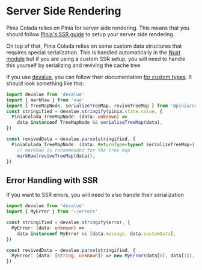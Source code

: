 # Server Side Rendering

Pinia Colada relies on Pinia for server side rendering. This means that you should follow [Pinia's SSR guide](https://pinia.vuejs.org/ssr/) to setup your server side rendering.

On top of that, Pinia Colada relies on some custom data structures that requires special serialization. This is handled automatically in the [Nuxt module](../nuxt.md) but if you are using a custom SSR setup, you will need to handle this yourself by serializing and reviving the cache tree.

If you use [devalue](https://github.com/Rich-Harris/devalue), you can follow their documentation [for custom types](https://github.com/Rich-Harris/devalue#custom-types). It should look something like this:

```ts
import devalue from 'devalue'
import { markRaw } from 'vue'
import { TreeMapNode, serializeTreeMap, reviveTreeMap } from '@pinia/colada'
const stringified = devalue.stringify(pinia.state.value, {
  PiniaColada_TreeMapNode: (data: unknown) =>
    data instanceof TreeMapNode && serializeTreeMap(data),
})

const revivedData = devalue.parse(stringified, {
  PiniaColada_TreeMapNode: (data: ReturnType<typeof serializeTreeMap>) =>
    // markRaw is recommended for the tree map
    markRaw(reviveTreeMap(data)),
})
```

## Error Handling with SSR

If you want to SSR errors, you will need to also handle their serialization

```ts
import devalue from 'devalue'
import { MyError } from '~/errors'

const stringified = devalue.stringify(error, {
  MyError: (data: unknown) =>
    data instanceof MyError && [data.message, data.customData],
})

const revivedData = devalue.parse(stringified, {
  MyError: (data: [string, unknown]) => new MyError(data[0], data[1]),
})
```
